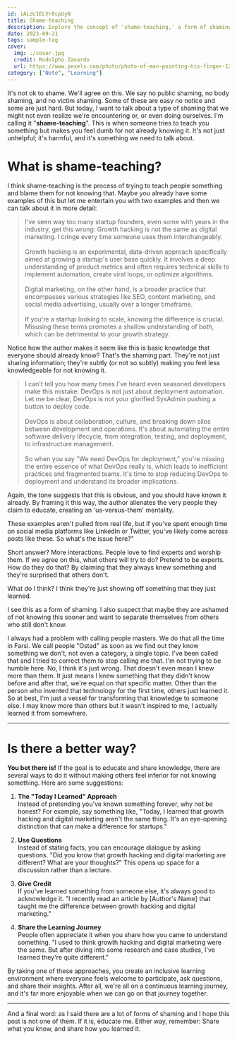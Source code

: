 ```yaml
---
id: iALdc1ELVr0cpUyN
title: Shame-teaching
description: Explore the concept of 'shame-teaching,' a form of shaming often overlooked in educational settings. Learn how to identify it and discover better ways to share knowledge without making others feel inferior. Ideal for educators, professionals, and lifelong learners.
date: 2023-09-21
tags: sample-tag
cover:
  img: ./cover.jpg
  credit: Rodolpho Zanardo 
  url: https://www.pexels.com/photo/photo-of-man-pointing-his-finger-1259327/
category: ["Note", "Learning"]
---
```


It's not ok to shame. We'll agree on this. We say no public shaming, no body shaming, and no victim shaming. Some of these are easy no notice and some are just hard. But today, I want to talk about a type of shaming that we might not even realize we're encountering or, or even doing ourselves. I'm calling it "**shame-teaching**". This is when someone tries to teach you something but makes you feel dumb for not already knowing it. It's not just unhelpful; it's harmful, and it's something we need to talk about.

# What is shame-teaching?

I think shame-teaching is the process of trying to teach people something and blame them for not knowing that. Maybe you already have some examples of this but let me entertain you with two examples and then we can talk about it in more detail:

> I've seen way too many startup founders, even some with years in the industry, get this wrong: Growth hacking is not the same as digital marketing. I cringe every time someone uses them interchangeably. <br><br>
Growth hacking is an experimental, data-driven approach specifically aimed at growing a startup's user base quickly. It involves a deep understanding of product metrics and often requires technical skills to implement automation, create viral loops, or optimize algorithms. <br><br>
Digital marketing, on the other hand, is a broader practice that encompasses various strategies like SEO, content marketing, and social media advertising, usually over a longer timeframe. <br><br>
If you're a startup looking to scale, knowing the difference is crucial. Misusing these terms promotes a shallow understanding of both, which can be detrimental to your growth strategy.

Notice how the author makes it seem like this is basic knowledge that everyone should already know? That's the shaming part. They're not just sharing information; they're subtly (or not so subtly) making you feel less knowledgeable for not knowing it.

>I can't tell you how many times I've heard even seasoned developers make this mistake: DevOps is not just about deployment automation. Let me be clear, DevOps is not your glorified SysAdmin pushing a button to deploy code. <br><br>
DevOps is about collaboration, culture, and breaking down silos between development and operations. It's about automating the entire software delivery lifecycle, from integration, testing, and deployment, to infrastructure management. <br><br>
So when you say "We need DevOps for deployment," you're missing the entire essence of what DevOps really is, which leads to inefficient practices and fragmented teams. It's time to stop reducing DevOps to deployment and understand its broader implications.

Again, the tone suggests that this is obvious, and you should have known it already. By framing it this way, the author alienates the very people they claim to educate, creating an 'us-versus-them' mentality.

These examples aren't pulled from real life, but if you've spent enough time on social media platforms like LinkedIn or Twitter, you've likely come across posts like these. So what's the issue here?"

Short answer? More interactions. People love to find experts and worship them. If we agree on this, what others will try to do? Pretend to be experts. How do they do that? By claiming that they always knew something and they're surprised that others don't. 

What do I think? I think they're just showing off something that they just learned.

I see this as a form of shaming. I also suspect that maybe they are ashamed of not knowing this sooner and want to separate themselves from others who still don't know.

I always had a problem with calling people masters. We do that all the time in Farsi. We call people "Ostad" as soon as we find out they know something we don't, not even a category, a single topic. I've been called that and I tried to correct them to stop calling me that. I'm not trying to be humble here. No, I think it's just wrong. That doesn't even mean I knew more than them. It just means I knew something that they didn't know before and after that, we're equal on that specific matter. Other than the person who invented that technology for the first time, others just learned it. So at best, I'm just a vessel for transforming that knowledge to someone else. I may know more than others but it wasn't inspired to me, I actually learned it from somewhere.

---

# Is there a better way?

**You bet there is!** If the goal is to educate and share knowledge, there are several ways to do it without making others feel inferior for not knowing something. Here are some suggestions:

1. **The "Today I Learned" Approach**<br>
Instead of pretending you've known something forever, why not be honest? For example, say something like, "Today, I learned that growth hacking and digital marketing aren't the same thing. It's an eye-opening distinction that can make a difference for startups."

2. **Use Questions**<br>
Instead of stating facts, you can encourage dialogue by asking questions. "Did you know that growth hacking and digital marketing are different? What are your thoughts?" This opens up space for a discussion rather than a lecture.

3. **Give Credit**<br>
If you've learned something from someone else, it's always good to acknowledge it. "I recently read an article by [Author's Name] that taught me the difference between growth hacking and digital marketing."

4. **Share the Learning Journey**<br>
People often appreciate it when you share how you came to understand something. "I used to think growth hacking and digital marketing were the same. But after diving into some research and case studies, I've learned they're quite different."

By taking one of these approaches, you create an inclusive learning environment where everyone feels welcome to participate, ask questions, and share their insights. After all, we're all on a continuous learning journey, and it's far more enjoyable when we can go on that journey together.

---

And a final word: as I said there are a lot of forms of shaming and I hope this post is not one of them. If it is, educate me. Either way, remember: Share what you know, and share how you learned it.
